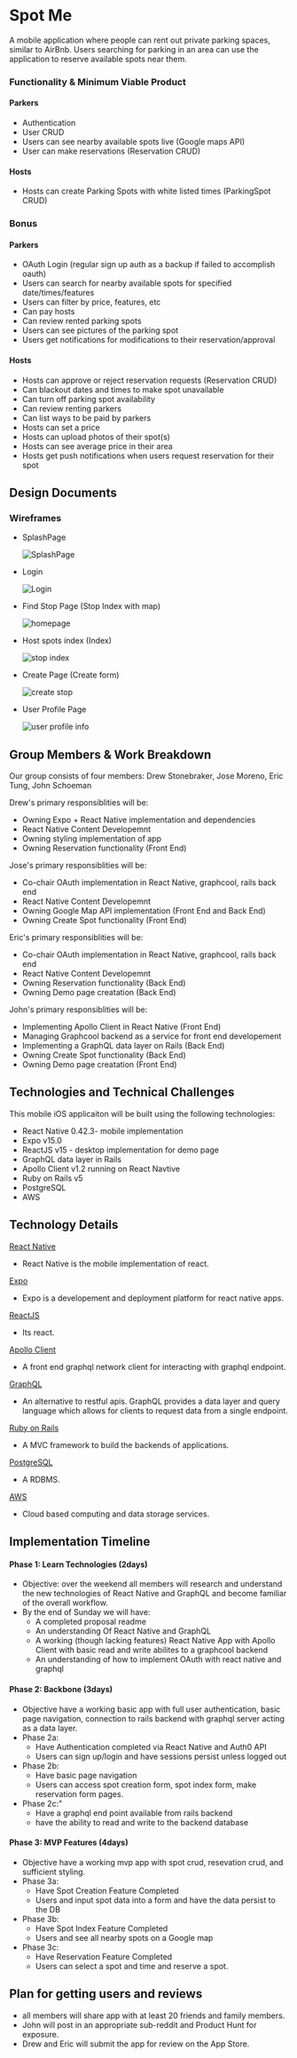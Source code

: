 # Spot Me

 A mobile application where people can rent out private parking spaces, similar to AirBnb. Users searching for parking in an area can use the application to reserve available spots near them.

### Functionality & Minimum Viable Product

#### Parkers
- Authentication
- User CRUD
- Users can see nearby available spots live (Google maps API)
- User can make reservations (Reservation CRUD)

#### Hosts
- Hosts can create Parking Spots with white listed times (ParkingSpot CRUD)

### Bonus

#### Parkers
- OAuth Login (regular sign up auth as a backup if failed to accomplish oauth)
- Users can search for nearby available spots for specified date/times/features
- Users can filter by price, features, etc
- Can pay hosts
- Can review rented parking spots
- Users can see pictures of the parking spot
- Users get notifications for modifications to their reservation/approval

#### Hosts
- Hosts can approve or reject reservation requests (Reservation CRUD)
- Can blackout dates and times to make spot unavailable
- Can turn off parking spot availability
- Can review renting parkers
- Can list ways to be paid by parkers
- Hosts can set a price
- Hosts can upload photos of their spot(s)
- Hosts can see average price in their area
- Hosts get push notifications when users request reservation for their spot

## Design Documents

### Wireframes

- SplashPage

  ![SplashPage](http://res.cloudinary.com/ddgt25kwb/image/upload/v1507495089/flex/Logged-off-home_irlmqe.png)

- Login

  ![Login](https://res.cloudinary.com/ddgt25kwb/image/upload/v1507495089/flex/Logged-off-login_neo5ze.png)

- Find Stop Page (Stop Index with map)

  ![homepage](https://res.cloudinary.com/ddgt25kwb/image/upload/v1507495089/flex/Logged-in-home_kqfshq.png)

- Host spots index (Index)

  ![stop index](https://res.cloudinary.com/ddgt25kwb/image/upload/v1507495090/flex/Logged-in-share_qxmxey.png)

- Create Page (Create form)

  ![create stop](https://res.cloudinary.com/ddgt25kwb/image/upload/v1507495090/flex/Logged-in-share-form_z8v41t.png)

- User Profile Page

  ![user profile info](https://res.cloudinary.com/ddgt25kwb/image/upload/v1507495089/flex/Logged-in-profile_vaktp7.png)

## Group Members & Work Breakdown

Our group consists of four members: Drew Stonebraker, Jose Moreno, Eric Tung, John Schoeman

Drew's primary responsiblities will be:
* Owning Expo + React Native implementation and dependencies
* React Native Content Developemnt
* Owning styling implementation of app
* Owning Reservation functionality (Front End)

Jose's primary responsiblities will be:
* Co-chair OAuth implementation in React Native, graphcool, rails back end
* React Native Content Developemnt
* Owning Google Map API implementation (Front End and Back End)
* Owning Create Spot functionality (Front End)

Eric's primary responsiblities will be:
* Co-chair OAuth implementation in React Native, graphcool, rails back end
* React Native Content Developemnt
* Owning Reservation functionality (Back End)
* Owning Demo page creatation (Back End)

John's primary responsiblities will be:
* Implementing Apollo Client in React Native (Front End)
* Managing Graphcool backend as a service for front end developement
* Implementing a GraphQL data layer on Rails (Back End)
* Owning Create Spot functionality (Back End)
* Owning Demo page creatation (Front End)

## Technologies and Technical Challenges

This mobile iOS applicaiton will be built using the following technologies:

- React Native 0.42.3- mobile implementation
- Expo v15.0
- ReactJS v15 - desktop implementation for demo page
- GraphQL data layer in Rails
- Apollo Client v1.2 running on React Navtive
- Ruby on Rails v5
- PostgreSQL
- AWS

## Technology Details

[React Native](https://facebook.github.io/react-native/)
- React Native is the mobile implementation of react.

[Expo](https://expo.io/)
- Expo is a developement and deployment platform for react native apps.

[ReactJS](https://reactjs.org/)
- Its react.

[Apollo Client](http://dev.apollodata.com/)
- A front end graphql network client for interacting with graphql endpoint.

[GraphQL](http://graphql.org/)
- An alternative to restful apis.  GraphQL provides a data layer and query language which allows for clients to request data from a single endpoint.

[Ruby on Rails](http://rubyonrails.org/)
- A MVC framework to build the backends of applications.

[PostgreSQL](https://www.postgresql.org/)
- A RDBMS.

[AWS](https://aws.amazon.com/)
- Cloud based computing and data storage services.

## Implementation Timeline

#### Phase 1: Learn Technologies (2days)
- Objective: over the weekend all members will research and understand the new technologies of React Native and GraphQL and become familiar of the overall workflow.
- By the end of Sunday we will have:
  - A completed proposal readme
  - An understanding Of React Native and GraphQL
  - A working (though lacking features) React Native App with Apollo Client with basic read and write abilites to a graphcool backend
  - An understanding of how to implement OAuth with react native and graphql

#### Phase 2: Backbone (3days)
- Objective have a working basic app with full user authentication, basic page navigation, connection to rails backend with graphql server acting as a data layer.
- Phase 2a:
  - Have Authentication completed via React Native and Auth0 API
  - Users can sign up/login and have sessions persist unless logged out
- Phase 2b:
  - Have basic page navigation
  - Users can access spot creation form, spot index form, make reservation form pages.
- Phase 2c:"
  - Have a graphql end point available from rails backend
  - have the ability to read and write to the backend database

#### Phase 3: MVP Features (4days)
- Objective have a working mvp app with spot crud, resevation crud, and sufficient styling.
- Phase 3a:
  - Have Spot Creation Feature Completed
  - Users and input spot data into a form and have the data persist to the DB
- Phase 3b:
  - Have Spot Index Feature Completed
  - Users and see all nearby spots on a Google map
- Phase 3c:
  - Have Reservation Feature Completed
  - Users can select a spot and time and reserve a spot.

## Plan for getting users and reviews

- all members will share app with at least 20 friends and family members.
- John will post in an appropriate sub-reddit and Product Hunt for exposure.
- Drew and Eric will submit the app for review on the App Store.